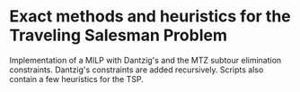 # Exact methods and heuristics for the Traveling Salesman Problem
Implementation of a MILP with Dantzig's and the MTZ subtour elimination constraints. Dantzig's constraints are added recursively. Scripts also contain a few heuristics for the TSP.
